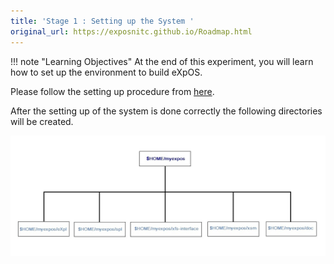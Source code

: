 ```yaml
---
title: 'Stage 1 : Setting up the System '
original_url: https://exposnitc.github.io/Roadmap.html
---
```

!!! note "Learning Objectives"
    At the end of this experiment, you will learn how to set up the environment to build eXpOS.

Please follow the setting up procedure from [here](../support-tools/setting-up.md).

After the setting up of the system is done correctly the following directories will be created.

![](../assets/img/xsm_folders.jpg)